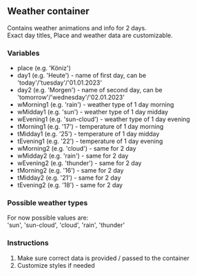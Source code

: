 ## Weather container

Contains weather animations and info for 2 days.    
Exact day titles, Place and weather data are customizable.

### Variables 
- place (e.g. 'Köniz') 
- day1 (e.g. 'Heute') - name of first day, can be 'today'/'tuesday'/'01.01.2023'
- day2 (e.g. 'Morgen') - name of second day, can be 'tomorrow'/'wednesday'/'02.01.2023'
- wMorning1 (e.g. 'rain') - weather type of 1 day morning
- wMidday1 (e.g. 'sun') -  weather type of 1 day midday
- wEvening1 (e.g. 'sun-cloud') - weather type of 1 day evening
- tMorning1 (e.g. '17') - temperature of 1 day morning
- tMidday1 (e.g. '25') - temperature of 1 day midday
- tEvening1 (e.g. '22') - temperature of 1 day evening
- wMorning2 (e.g. 'cloud') - same for 2 day
- wMidday2 (e.g. 'rain') - same for 2 day
- wEvening2 (e.g. 'thunder') - same for 2 day
- tMorning2 (e.g. '16') - same for 2 day
- tMidday2 (e.g. '21') - same for 2 day
- tEvening2 (e.g. '18') - same for 2 day

### Possible weather types
For now possible values are:   
'sun', 'sun-cloud', 'cloud', 'rain', 'thunder'

### Instructions 
1. Make sure correct data is provided / passed to the container 
2. Customize styles if needed

